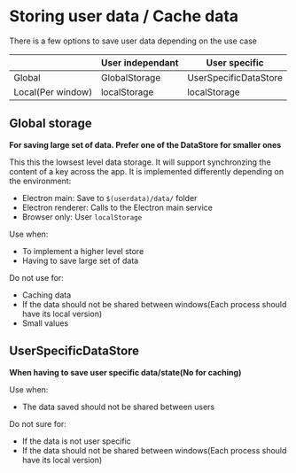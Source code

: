 # Storing user data / Cache data

There is a few options to save user data depending on the use case

|                   | User independant | User specific         |
|-------------------|------------------|-----------------------|
| Global            | GlobalStorage    | UserSpecificDataStore |
| Local(Per window) | localStorage     | localStorage          |

## Global storage

**For saving large set of data. Prefer one of the DataStore for smaller ones**

This this the lowsest level data storage. It will support synchronzing the content of a key across the app.
It is implemented differently depending on the environment:

* Electron main: Save to `$(userdata)/data/` folder
* Electron renderer: Calls to the Electron main service
* Browser only: User `localStorage`

Use when:

* To implement a higher level store
* Having to save large set of data

Do not use for:

* Caching data
* If the data should not be shared between windows(Each process should have its local version)
* Small values

## UserSpecificDataStore

**When having to save user specific data/state(No for caching)**

Use when:

* The data saved should not be shared between users

Do not sure for:

* If the data is not user specific
* If the data should not be shared between windows(Each process should have its local version)
